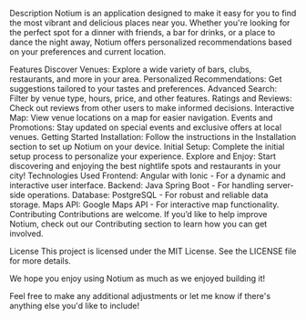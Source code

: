 Description
Notium is an application designed to make it easy for you to find the most vibrant and delicious places near you. Whether you're looking for the perfect spot for a dinner with friends, a bar for drinks, or a place to dance the night away, Notium offers personalized recommendations based on your preferences and current location.

Features
Discover Venues: Explore a wide variety of bars, clubs, restaurants, and more in your area.
Personalized Recommendations: Get suggestions tailored to your tastes and preferences.
Advanced Search: Filter by venue type, hours, price, and other features.
Ratings and Reviews: Check out reviews from other users to make informed decisions.
Interactive Map: View venue locations on a map for easier navigation.
Events and Promotions: Stay updated on special events and exclusive offers at local venues.
Getting Started
Installation: Follow the instructions in the Installation section to set up Notium on your device.
Initial Setup: Complete the initial setup process to personalize your experience.
Explore and Enjoy: Start discovering and enjoying the best nightlife spots and restaurants in your city!
Technologies Used
Frontend: Angular with Ionic - For a dynamic and interactive user interface.
Backend: Java Spring Boot - For handling server-side operations.
Database: PostgreSQL - For robust and reliable data storage.
Maps API: Google Maps API - For interactive map functionality.
Contributing
Contributions are welcome. If you’d like to help improve Notium, check out our Contributing section to learn how you can get involved.

License
This project is licensed under the MIT License. See the LICENSE file for more details.

We hope you enjoy using Notium as much as we enjoyed building it!

Feel free to make any additional adjustments or let me know if there's anything else you'd like to include!
